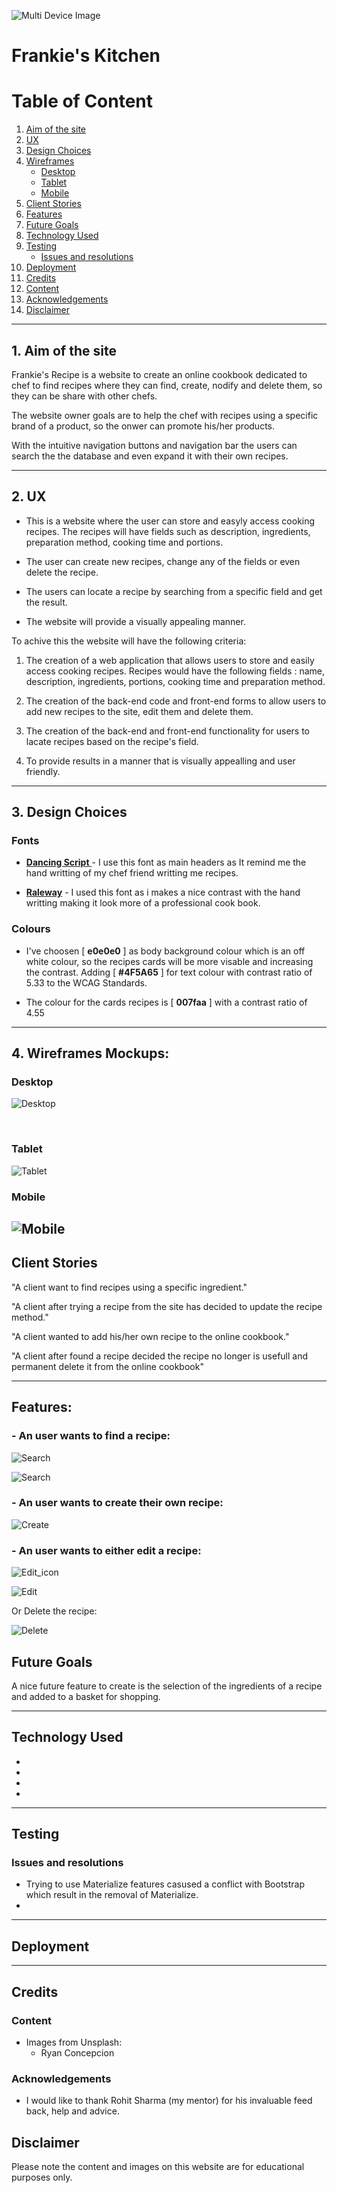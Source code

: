 ![Multi Device Image](#)

# Frankie's Kitchen

# Table of Content

1. [Aim of the site](#Aim)
2. [UX](#UX)
3. [Design Choices](#Design)
4. [Wireframes](#Wireframes) 
    * [Desktop](#Desktop)
	* [Tablet](#Tablet)
	* [Mobile](#Mobile)
5. [Client Stories](#Client)
6. [Features](#Features)
7. [Future Goals](#Future)
8. [Technology Used](#Technology)
9. [Testing](#Testing)
	* [Issues and resolutions](#Issues)
10. [Deployment](#Deployment)
11. [Credits](#Credits)
12. [Content](#Content)
13. [Acknowledgements](#Acknowledgements)
14. [Disclaimer](#Disclaimer)

---

## 1. Aim of the site <a name="Aim"></a>

Frankie's Recipe is a website to create an online cookbook dedicated to chef to find recipes where they can find, create, nodify and delete them, so they can be share with other chefs.

The website owner goals are to help the chef with recipes using a specific brand of a product, so the onwer can promote his/her products.

With the intuitive navigation buttons and navigation bar the users can search the the database and even expand it with their own recipes.

---

## 2. UX <a name="UX"></a>

* This is a website where the user can store and easyly access cooking recipes. The recipes will have fields such as description, ingredients, preparation method, cooking time and portions.

* The user can create new recipes, change any of the fields or even delete the recipe.

* The users can locate a recipe by searching from a specific field and get the result.

* The website will provide a visually appealing manner.

To achive this the website will have the following criteria:

1. The creation of a web application that allows users to store and easily access cooking recipes. Recipes would have the following fields : name, description, ingredients, portions, cooking time and preparation method.

2. The creation of the back-end code and front-end forms to allow users to add new recipes to the site, edit them and delete them.
3. The creation of the back-end and front-end functionality for users to lacate recipes based on the recipe's field.
4. To provide results in a manner that is visually appealling and user friendly.

---

## 3. Design Choices

### Fonts

- [**Dancing Script** ](https://fonts.google.com/specimen/Dancing+Script?vfonly=true&query=danc) - I use this font as main headers as It remind me the hand writting of my chef friend writting me recipes.

- [**Raleway**](https://fonts.google.com/specimen/Raleway?vfonly=true&query=rale) - I used this font as i makes a nice contrast with the hand writting making it look more of a professional cook book.

### Colours

- I've choosen [ **e0e0e0** ] as body background colour which is an off white colour, so the recipes cards will be more visable and increasing the contrast. Adding [ **#4F5A65** ] for text colour with contrast ratio of 5.33 to the WCAG Standards.

- The colour for the cards recipes is [ **007faa** ] with a contrast ratio of 4.55 

---

## 4. Wireframes Mockups: <a name="Wireframes"></a>

### Desktop <a name="Desktop"></a>
![Desktop](https://raw.githubusercontent.com/Dhracko/frankies_kitchen/master/static/wireframes/desktop_home.png)

<br>

### Tablet <a name="Tablet"></a>
![Tablet](https://raw.githubusercontent.com/Dhracko/frankies_kitchen/master/static/wireframes/mobile_ipad.png)
<br>

### Mobile <a name="Mobile"></a>
![Mobile](https://raw.githubusercontent.com/Dhracko/frankies_kitchen/master/static/wireframes/mobile_home.png)
---
<a name="Client"></a>
## Client Stories

"A client want to find recipes using a specific ingredient."

"A client after trying a recipe from the site has decided to update the recipe method."

"A client wanted to add his/her own recipe to the online cookbook."

"A client after found a recipe decided the recipe no longer is usefull and permanent delete it from the online cookbook"

---
<a name="Features"></a>
## Features:

### - An user wants to find a recipe:
![Search](https://raw.githubusercontent.com/Dhracko/frankies_kitchen/master/static/wireframes/desktop_search_result.png)

![Search](https://raw.githubusercontent.com/Dhracko/frankies_kitchen/master/static/wireframes/recipe.png)

### - An user wants to create their own recipe:
![Create](https://raw.githubusercontent.com/Dhracko/frankies_kitchen/master/static/wireframes/create.png)

### - An user wants to either edit a recipe:
![Edit_icon](https://raw.githubusercontent.com/Dhracko/frankies_kitchen/master/static/wireframes/edit_icon.png)

![Edit](https://raw.githubusercontent.com/Dhracko/frankies_kitchen/master/static/wireframes/edit.png)

Or Delete the recipe:

![Delete](https://raw.githubusercontent.com/Dhracko/frankies_kitchen/master/static/wireframes/delete.png)


<a name="Future"></a>
## Future Goals

A nice future feature to create is the selection of the ingredients of a recipe and added to a basket for shopping.

---
<a name="Technology"></a>
## Technology Used

* 
* 
* 
* 

---
<a name="Testing"></a>
## Testing
<a name="Issues"></a>
### Issues and resolutions

* Trying to use Materialize features casused a conflict with Bootstrap which result in the removal of Materialize.
* 
---
<a name="Deployment"></a>
## Deployment

---
<a name="Credits"></a>
## Credits
<a name="Content"></a>
### Content
* Images from Unsplash: 
    * Ryan Concepcion

<a name="Acknowledgements"></a>
### Acknowledgements
* I would like to thank Rohit Sharma (my mentor) for his invaluable feed back, help and advice.

<a name="Disclaimer"></a>
## Disclaimer
Please note the content and images on this website are for educational purposes only.
